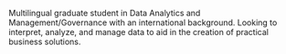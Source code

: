 Multilingual graduate student in Data Analytics and Management/Governance with an international background. Looking to interpret, analyze, and manage data to aid in the creation of practical business solutions. 

<!---
tzolkowski96/tzolkowski96 is a ✨ special ✨ repository because its `README.md` (this file) appears on your GitHub profile.
You can click the Preview link to take a look at your changes.
--->
